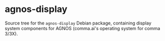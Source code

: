 # agnos-display

Source tree for the `agnos-display` Debian package, containing display system components for AGNOS (comma.ai's operating system for comma 3/3X).
